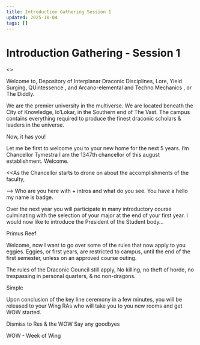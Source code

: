```yaml
---
title: Introduction Gathering Session 1
updated: 2025-10-04
tags: []
---
```


# Introduction Gathering - Session 1


<<Meet Chancellor Tempestra>>

Welcome to,  Depository of Interplanar Draconic Disciplines, Lore, Yield Surging, QUintessence , and Arcano-elemental and Techno Mechanics , or The Diddly.

We are the premier university in the multiverse. We are located beneath the City of Knowledge, Io’Lokar, in the Southern end of The Vast. The campus contains everything required to produce the finest draconic scholars & leaders in the universe.

Now, it has you!

Let me be first to welcome you to your new home for the next 5 years. I’m Chancellor Tymestra I am the 1347th chancellor of this august establishment. Welcome.

<<As the Chancellor starts to drone on about the accomplishments of the faculty,

—> Who are you here with + intros and what do you see. You have a hello my name is badge.


Over the next year you will participate in many introductory course culminating with the selection of your major at the end of your first year. I would now like to introduce the President of the Student body…

Primus Reef

Welcome, now I want to go over some of the rules that now apply to you eggies. Eggies, or first years, are restricted to campus, until the end of the first semester, unless on an approved course outing.

The rules of the Draconic Council still apply, No killing, no theft of horde, no trespassing in personal quarters, & no non-dragons.

Simple

Upon conclusion of the key line ceremony in a few minutes, you will be released to your Wing RAs who will take you to you new rooms and get WOW started.


Dismiss to Res & the WOW
Say any goodbyes

WOW - Week of Wing

